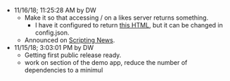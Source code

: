 * 11/16/18; 11:25:28 AM by DW   * Make it so that accessing / on a likes server returns something.        * I have it configured to return <a href="http://scripting.com/code/nodelikes/myhomepage.html">this HTML</a>, but it can be changed in config.json.   * Announced on <a href="http://scripting.com/2018/11/16.html">Scripting News</a>.* 11/15/18; 3:03:01 PM by DW   * Getting first public release ready.   * work on <head> section of the demo app, reduce the number of dependencies to a minimul